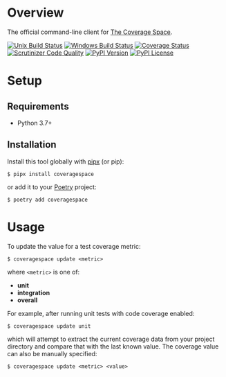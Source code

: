 # Overview

The official command-line client for [The Coverage Space](http://coverage.space).

[![Unix Build Status](https://img.shields.io/travis/jacebrowning/coverage-space-cli/main.svg?label=unix)](https://travis-ci.org/jacebrowning/coverage-space-cli)
[![Windows Build Status](https://img.shields.io/appveyor/ci/jacebrowning/coverage-space-cli/main.svg?label=window)](https://ci.appveyor.com/project/jacebrowning/coverage-space-cli)
[![Coverage Status](https://img.shields.io/coveralls/jacebrowning/coverage-space-cli/main.svg)](https://coveralls.io/r/jacebrowning/coverage-space-cli)
[![Scrutinizer Code Quality](https://img.shields.io/scrutinizer/g/jacebrowning/coverage-space-cli.svg)](https://scrutinizer-ci.com/g/jacebrowning/coverage-space-cli/?branch=main)
[![PyPI Version](https://img.shields.io/pypi/v/coveragespace.svg)](https://pypi.org/project/coveragespace)
[![PyPI License](https://img.shields.io/pypi/l/coveragespace.svg)](https://pypi.org/project/coveragespace)

# Setup

## Requirements

- Python 3.7+

## Installation

Install this tool globally with [pipx](https://pipxproject.github.io/pipx/) (or pip):

```text
$ pipx install coveragespace
```
or add it to your [Poetry](https://python-poetry.org/docs/) project:

```text
$ poetry add coveragespace
```

# Usage

To update the value for a test coverage metric:

```text
$ coveragespace update <metric>
```

where `<metric>` is one of:

- **unit**
- **integration**
- **overall**

For example, after running unit tests with code coverage enabled:

```text
$ coveragespace update unit
```

which will attempt to extract the current coverage data from your project directory and compare that with the last known value. The coverage value can also be manually specified:

```text
$ coveragespace update <metric> <value>
```
